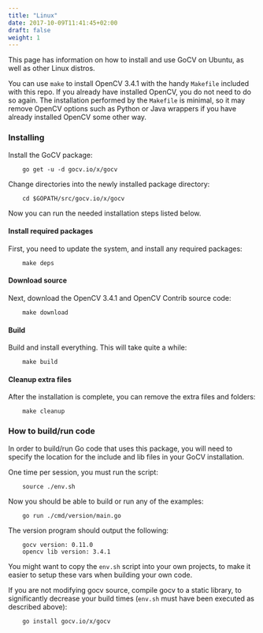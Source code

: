 ```yaml
---
title: "Linux"
date: 2017-10-09T11:41:45+02:00
draft: false
weight: 1
---
```


This page has information on how to install and use GoCV on Ubuntu, as well as other Linux distros.

You can use `make` to install OpenCV 3.4.1 with the handy `Makefile` included with this repo. If you already have installed OpenCV, you do not need to do so again. The installation performed by the `Makefile` is minimal, so it may remove OpenCV options such as Python or Java wrappers if you have already installed OpenCV some other way.

### Installing

Install the GoCV package:

        go get -u -d gocv.io/x/gocv

Change directories into the newly installed package directory:

        cd $GOPATH/src/gocv.io/x/gocv

Now you can run the needed installation steps listed below.

#### Install required packages

First, you need to update the system, and install any required packages:

		make deps

#### Download source

Next, download the OpenCV 3.4.1 and OpenCV Contrib source code:

		make download

#### Build

Build and install everything. This will take quite a while:

		make build

#### Cleanup extra files

After the installation is complete, you can remove the extra files and folders:

		make cleanup

### How to build/run code

In order to build/run Go code that uses this package, you will need to specify the location for the include and lib files in your GoCV installation.

One time per session, you must run the script:

		source ./env.sh

Now you should be able to build or run any of the examples:

		go run ./cmd/version/main.go

The version program should output the following:

		gocv version: 0.11.0
		opencv lib version: 3.4.1

You might want to copy the `env.sh` script into your own projects, to make it easier to setup these vars when building your own code.

If you are not modifying gocv source, compile gocv to a static library, to significantly decrease your build times (`env.sh` must have been executed as described above):

        go install gocv.io/x/gocv
